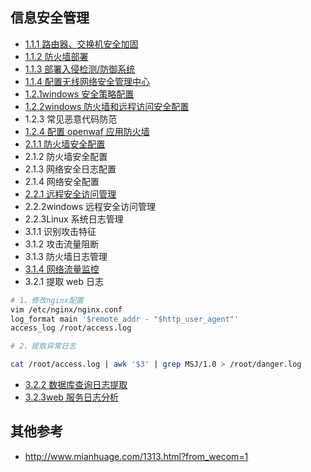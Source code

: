 ## 信息安全管理

- [1.1.1 路由器、交换机安全加固](https://blog.csdn.net/zwf8558/article/details/127581579?spm=1001.2101.3001.6650.3&utm_medium=distribute.pc_relevant.none-task-blog-2%7Edefault%7EOPENSEARCH%7ERate-3-127581579-blog-127641597.pc_relevant_3mothn_strategy_recovery&depth_1-utm_source=distribute.pc_relevant.none-task-blog-2%7Edefault%7EOPENSEARCH%7ERate-3-127581579-blog-127641597.pc_relevant_3mothn_strategy_recovery&utm_relevant_index=4)
- [1.1.2 防火墙部署](https://blog.csdn.net/zwf8558/article/details/127641533?spm=1001.2101.3001.6650.7&utm_medium=distribute.pc_relevant.none-task-blog-2%7Edefault%7EOPENSEARCH%7ERate-7-127641533-blog-127623715.pc_relevant_recovery_v2&depth_1-utm_source=distribute.pc_relevant.none-task-blog-2%7Edefault%7EOPENSEARCH%7ERate-7-127641533-blog-127623715.pc_relevant_recovery_v2&utm_relevant_index=8)
- [1.1.3 部署入侵检测/防御系统](https://blog.csdn.net/zwf8558/article/details/127641597)
- [1.1.4 配置无线网络安全管理中心](https://blog.csdn.net/zwf8558/article/details/127641657)
- [1.2.1windows 安全策略配置](https://blog.csdn.net/zwf8558/article/details/127641680?spm=1001.2101.3001.6650.5&utm_medium=distribute.pc_relevant.none-task-blog-2%7Edefault%7EOPENSEARCH%7ERate-5-127641680-blog-127623715.pc_relevant_recovery_v2&depth_1-utm_source=distribute.pc_relevant.none-task-blog-2%7Edefault%7EOPENSEARCH%7ERate-5-127641680-blog-127623715.pc_relevant_recovery_v2&utm_relevant_index=6)
- [1.2.2windows 防火墙和远程访问安全配置](https://blog.csdn.net/zwf8558/article/details/127623715?spm=1001.2101.3001.6661.1&utm_medium=distribute.pc_relevant_t0.none-task-blog-2%7Edefault%7ECTRLIST%7ERate-1-127623715-blog-127581579.pc_relevant_multi_platform_whitelistv3&depth_1-utm_source=distribute.pc_relevant_t0.none-task-blog-2%7Edefault%7ECTRLIST%7ERate-1-127623715-blog-127581579.pc_relevant_multi_platform_whitelistv3&utm_relevant_index=1)
- 1.2.3 常见恶意代码防范
- [1.2.4 配置 openwaf 应用防火墙](https://blog.csdn.net/zwf8558/article/details/127641725?spm=1001.2101.3001.6661.1&utm_medium=distribute.pc_relevant_t0.none-task-blog-2%7Edefault%7EOPENSEARCH%7ERate-1-127641725-blog-127623715.pc_relevant_recovery_v2&depth_1-utm_source=distribute.pc_relevant_t0.none-task-blog-2%7Edefault%7EOPENSEARCH%7ERate-1-127641725-blog-127623715.pc_relevant_recovery_v2&utm_relevant_index=1)
- [2.1.1 防火墙安全配置](https://blog.csdn.net/zwf8558/article/details/127623588?spm=1001.2101.3001.6650.3&utm_medium=distribute.pc_relevant.none-task-blog-2%7Edefault%7EOPENSEARCH%7ERate-3-127623588-blog-127623715.pc_relevant_recovery_v2&depth_1-utm_source=distribute.pc_relevant.none-task-blog-2%7Edefault%7EOPENSEARCH%7ERate-3-127623588-blog-127623715.pc_relevant_recovery_v2&utm_relevant_index=4)
- 2.1.2 防火墙安全配置
- 2.1.3 网络安全日志配置
- 2.1.4 网络安全配置
- [2.2.1 远程安全访问管理](https://blog.csdn.net/zwf8558/article/details/127624002?spm=1001.2101.3001.6650.4&utm_medium=distribute.pc_relevant.none-task-blog-2%7Edefault%7EOPENSEARCH%7ERate-4-127624002-blog-127623715.pc_relevant_recovery_v2&depth_1-utm_source=distribute.pc_relevant.none-task-blog-2%7Edefault%7EOPENSEARCH%7ERate-4-127624002-blog-127623715.pc_relevant_recovery_v2&utm_relevant_index=5)
- 2.2.2windows 远程安全访问管理
- 2.2.3Linux 系统日志管理
- 3.1.1 识别攻击特征
- 3.1.2 攻击流量阻断
- 3.1.3 防火墙日志管理
- [3.1.4 网络流量监控](https://blog.csdn.net/zwf8558/article/details/127624058?spm=1001.2101.3001.6650.6&utm_medium=distribute.pc_relevant.none-task-blog-2%7Edefault%7EOPENSEARCH%7ERate-6-127624058-blog-127623715.pc_relevant_recovery_v2&depth_1-utm_source=distribute.pc_relevant.none-task-blog-2%7Edefault%7EOPENSEARCH%7ERate-6-127624058-blog-127623715.pc_relevant_recovery_v2&utm_relevant_index=7)
- 3.2.1 提取 web 日志

```bash
# 1、修改nginx配置
vim /etc/nginx/nginx.conf
log_format main '$remote_addr - "$http_user_agent"'
access_log /root/access.log

# 2、提取异常日志

cat /root/access.log | awk '$3' | grep MSJ/1.0 > /root/danger.log
```

- [3.2.2 数据库查询日志提取](https://blog.csdn.net/zwf8558/article/details/127624058?spm=1001.2101.3001.6650.6&utm_medium=distribute.pc_relevant.none-task-blog-2%7Edefault%7EOPENSEARCH%7ERate-6-127624058-blog-127623715.pc_relevant_recovery_v2&depth_1-utm_source=distribute.pc_relevant.none-task-blog-2%7Edefault%7EOPENSEARCH%7ERate-6-127624058-blog-127623715.pc_relevant_recovery_v2&utm_relevant_index=7)
- [3.2.3web 服务日志分析](https://blog.csdn.net/zwf8558/article/details/127641657?spm=1001.2101.3001.6650.1&utm_medium=distribute.pc_relevant.none-task-blog-2%7Edefault%7EOPENSEARCH%7ERate-1-127641657-blog-127623715.pc_relevant_recovery_v2&depth_1-utm_source=distribute.pc_relevant.none-task-blog-2%7Edefault%7EOPENSEARCH%7ERate-1-127641657-blog-127623715.pc_relevant_recovery_v2&utm_relevant_index=2)

## 其他参考

- http://www.mianhuage.com/1313.html?from_wecom=1

